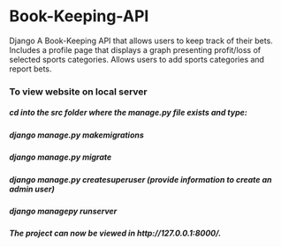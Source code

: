 # Book-Keeping-API

Django A Book-Keeping API that allows users to keep track of their
bets. Includes a profile page that displays a graph presenting profit/loss
of selected sports categories. Allows users to add sports categories
and report bets.

<h3> 
  To view website on local server
</h3>
<h5>
  cd into the src folder where the manage.py file exists and type:
</h5> 
<h5>
  django manage.py makemigrations
</h5>
<h5>
  django manage.py migrate
</h5>
<h5>
  django manage.py createsuperuser (provide information to create an admin user)
</h5>
<h5>
  django managepy runserver
</h5>
<h5>
  The project can now be viewed in http://127.0.0.1:8000/. 
</h5>
